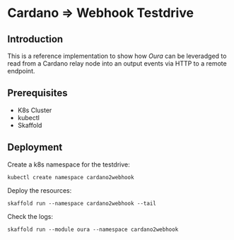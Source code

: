 # Cardano => Webhook Testdrive

## Introduction

This is a reference implementation to show how _Oura_ can be leveradged to read from a Cardano relay node into an output events via HTTP to a remote endpoint.

## Prerequisites

- K8s Cluster
- kubectl
- Skaffold

## Deployment

Create a k8s namespace for the testdrive:

```
kubectl create namespace cardano2webhook
```

Deploy the resources:

```
skaffold run --namespace cardano2webhook --tail
```

Check the logs:

```
skaffold run --module oura --namespace cardano2webhook
```
